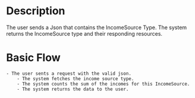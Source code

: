 # Description
The user sends a Json that contains the IncomeSource Type. 
The system returns the IncomeSource type and their responding resources.
# Basic Flow
    - The user sents a request with the valid json.
        - The system fetches the income source type.
        - The system counts the sum of the incomes for this IncomeSource.
        - The system returns the data to the user.